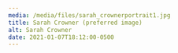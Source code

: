 ```yaml
---
media: /media/files/sarah_crownerportrait1.jpg
title: Sarah Crowner (preferred image)
alt: Sarah Crowner
date: 2021-01-07T18:12:00-0500
---
```

